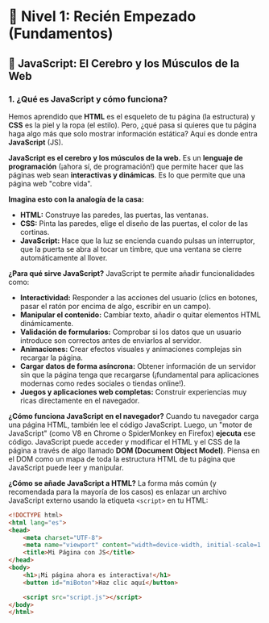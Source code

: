 # 🚀 Nivel 1: Recién Empezado (Fundamentos)

## 🧠 JavaScript: El Cerebro y los Músculos de la Web

### 1. ¿Qué es JavaScript y cómo funciona?

Hemos aprendido que **HTML** es el esqueleto de tu página (la estructura) y **CSS** es la piel y la ropa (el estilo). Pero, ¿qué pasa si quieres que tu página haga algo más que solo mostrar información estática? Aquí es donde entra **JavaScript** (JS).

**JavaScript es el cerebro y los músculos de la web.** Es un **lenguaje de programación** (¡ahora sí, de programación!) que permite hacer que las páginas web sean **interactivas y dinámicas**. Es lo que permite que una página web "cobre vida".

**Imagina esto con la analogía de la casa:**
* **HTML:** Construye las paredes, las puertas, las ventanas.
* **CSS:** Pinta las paredes, elige el diseño de las puertas, el color de las cortinas.
* **JavaScript:** Hace que la luz se encienda cuando pulsas un interruptor, que la puerta se abra al tocar un timbre, que una ventana se cierre automáticamente al llover.

**¿Para qué sirve JavaScript?**
JavaScript te permite añadir funcionalidades como:
* **Interactividad:** Responder a las acciones del usuario (clics en botones, pasar el ratón por encima de algo, escribir en un campo).
* **Manipular el contenido:** Cambiar texto, añadir o quitar elementos HTML dinámicamente.
* **Validación de formularios:** Comprobar si los datos que un usuario introduce son correctos antes de enviarlos al servidor.
* **Animaciones:** Crear efectos visuales y animaciones complejas sin recargar la página.
* **Cargar datos de forma asíncrona:** Obtener información de un servidor sin que la página tenga que recargarse (¡fundamental para aplicaciones modernas como redes sociales o tiendas online!).
* **Juegos y aplicaciones web completas:** Construir experiencias muy ricas directamente en el navegador.

**¿Cómo funciona JavaScript en el navegador?**
Cuando tu navegador carga una página HTML, también lee el código JavaScript. Luego, un "motor de JavaScript" (como V8 en Chrome o SpiderMonkey en Firefox) **ejecuta** ese código. JavaScript puede acceder y modificar el HTML y el CSS de la página a través de algo llamado **DOM (Document Object Model)**. Piensa en el DOM como un mapa de toda la estructura HTML de tu página que JavaScript puede leer y manipular.

**¿Cómo se añade JavaScript a HTML?**
La forma más común (y recomendada para la mayoría de los casos) es enlazar un archivo JavaScript externo usando la etiqueta `<script>` en tu HTML:

```html
<!DOCTYPE html>
<html lang="es">
<head>
    <meta charset="UTF-8">
    <meta name="viewport" content="width=device-width, initial-scale=1.0">
    <title>Mi Página con JS</title>
</head>
<body>
    <h1>¡Mi página ahora es interactiva!</h1>
    <button id="miBoton">Haz clic aquí</button>

    <script src="script.js"></script> 
</body>
</html>
